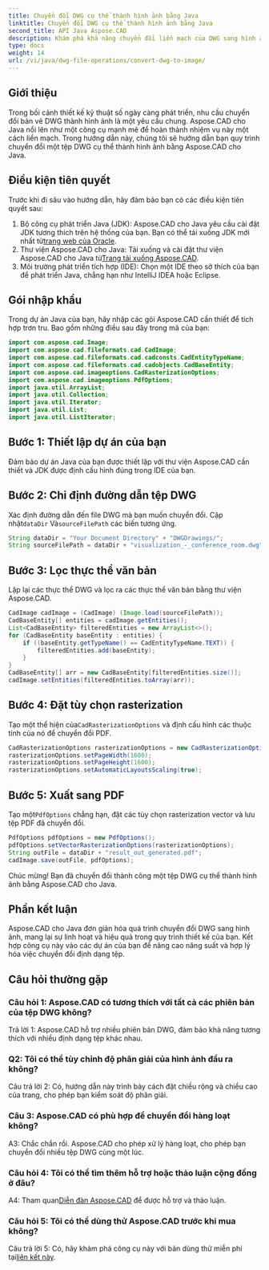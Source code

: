 ```yaml
---
title: Chuyển đổi DWG cụ thể thành hình ảnh bằng Java
linktitle: Chuyển đổi DWG cụ thể thành hình ảnh bằng Java
second_title: API Java Aspose.CAD
description: Khám phá khả năng chuyển đổi liền mạch của DWG sang hình ảnh bằng Aspose.CAD cho Java. Hãy làm theo hướng dẫn từng bước của chúng tôi để chuyển đổi định dạng tệp hiệu quả.
type: docs
weight: 14
url: /vi/java/dwg-file-operations/convert-dwg-to-image/
---
```

## Giới thiệu

Trong bối cảnh thiết kế kỹ thuật số ngày càng phát triển, nhu cầu chuyển đổi bản vẽ DWG thành hình ảnh là một yêu cầu chung. Aspose.CAD cho Java nổi lên như một công cụ mạnh mẽ để hoàn thành nhiệm vụ này một cách liền mạch. Trong hướng dẫn này, chúng tôi sẽ hướng dẫn bạn quy trình chuyển đổi một tệp DWG cụ thể thành hình ảnh bằng Aspose.CAD cho Java.

## Điều kiện tiên quyết

Trước khi đi sâu vào hướng dẫn, hãy đảm bảo bạn có các điều kiện tiên quyết sau:
1.  Bộ công cụ phát triển Java (JDK): Aspose.CAD cho Java yêu cầu cài đặt JDK tương thích trên hệ thống của bạn. Bạn có thể tải xuống JDK mới nhất từ[trang web của Oracle](https://www.oracle.com/java/technologies/javase-downloads.html).
2.  Thư viện Aspose.CAD cho Java: Tải xuống và cài đặt thư viện Aspose.CAD cho Java từ[Trang tải xuống Aspose.CAD](https://releases.aspose.com/cad/java/).
3. Môi trường phát triển tích hợp (IDE): Chọn một IDE theo sở thích của bạn để phát triển Java, chẳng hạn như IntelliJ IDEA hoặc Eclipse.

## Gói nhập khẩu

Trong dự án Java của bạn, hãy nhập các gói Aspose.CAD cần thiết để tích hợp trơn tru. Bao gồm những điều sau đây trong mã của bạn:

```java
import com.aspose.cad.Image;
import com.aspose.cad.fileformats.cad.CadImage;
import com.aspose.cad.fileformats.cad.cadconsts.CadEntityTypeName;
import com.aspose.cad.fileformats.cad.cadobjects.CadBaseEntity;
import com.aspose.cad.imageoptions.CadRasterizationOptions;
import com.aspose.cad.imageoptions.PdfOptions;
import java.util.ArrayList;
import java.util.Collection;
import java.util.Iterator;
import java.util.List;
import java.util.ListIterator;
```

## Bước 1: Thiết lập dự án của bạn

Đảm bảo dự án Java của bạn được thiết lập với thư viện Aspose.CAD cần thiết và JDK được định cấu hình đúng trong IDE của bạn.

## Bước 2: Chỉ định đường dẫn tệp DWG

Xác định đường dẫn đến file DWG mà bạn muốn chuyển đổi. Cập nhật`dataDir` Và`sourceFilePath` các biến tương ứng.

```java
String dataDir = "Your Document Directory" + "DWGDrawings/";
String sourceFilePath = dataDir + "visualization_-_conference_room.dwg";
```

## Bước 3: Lọc thực thể văn bản

Lặp lại các thực thể DWG và lọc ra các thực thể văn bản bằng thư viện Aspose.CAD.

```java
CadImage cadImage = (CadImage) (Image.load(sourceFilePath));
CadBaseEntity[] entities = cadImage.getEntities();
List<CadBaseEntity> filteredEntities = new ArrayList<>();
for (CadBaseEntity baseEntity : entities) {
    if ((baseEntity.getTypeName() == CadEntityTypeName.TEXT)) {
        filteredEntities.add(baseEntity);
    }
}
CadBaseEntity[] arr = new CadBaseEntity[filteredEntities.size()];
cadImage.setEntities(filteredEntities.toArray(arr));
```

## Bước 4: Đặt tùy chọn rasterization

 Tạo một thể hiện của`CadRasterizationOptions` và định cấu hình các thuộc tính của nó để chuyển đổi PDF.

```java
CadRasterizationOptions rasterizationOptions = new CadRasterizationOptions();
rasterizationOptions.setPageWidth(1600);
rasterizationOptions.setPageHeight(1600);
rasterizationOptions.setAutomaticLayoutsScaling(true);
```

## Bước 5: Xuất sang PDF

 Tạo một`PdfOptions` chẳng hạn, đặt các tùy chọn rasterization vector và lưu tệp PDF đã chuyển đổi.

```java
PdfOptions pdfOptions = new PdfOptions();
pdfOptions.setVectorRasterizationOptions(rasterizationOptions);
String outFile = dataDir + "result_out_generated.pdf";
cadImage.save(outFile, pdfOptions);
```

Chúc mừng! Bạn đã chuyển đổi thành công một tệp DWG cụ thể thành hình ảnh bằng Aspose.CAD cho Java.

## Phần kết luận

Aspose.CAD cho Java đơn giản hóa quá trình chuyển đổi DWG sang hình ảnh, mang lại sự linh hoạt và hiệu quả trong quy trình thiết kế của bạn. Kết hợp công cụ này vào các dự án của bạn để nâng cao năng suất và hợp lý hóa việc chuyển đổi định dạng tệp.

## Câu hỏi thường gặp

### Câu hỏi 1: Aspose.CAD có tương thích với tất cả các phiên bản của tệp DWG không?

Trả lời 1: Aspose.CAD hỗ trợ nhiều phiên bản DWG, đảm bảo khả năng tương thích với nhiều định dạng tệp khác nhau.

### Q2: Tôi có thể tùy chỉnh độ phân giải của hình ảnh đầu ra không?

Câu trả lời 2: Có, hướng dẫn này trình bày cách đặt chiều rộng và chiều cao của trang, cho phép bạn kiểm soát độ phân giải.

### Câu 3: Aspose.CAD có phù hợp để chuyển đổi hàng loạt không?

A3: Chắc chắn rồi. Aspose.CAD cho phép xử lý hàng loạt, cho phép bạn chuyển đổi nhiều tệp DWG cùng một lúc.

### Câu hỏi 4: Tôi có thể tìm thêm hỗ trợ hoặc thảo luận cộng đồng ở đâu?

 A4: Tham quan[Diễn đàn Aspose.CAD](https://forum.aspose.com/c/cad/19) để được hỗ trợ và thảo luận.

### Câu hỏi 5: Tôi có thể dùng thử Aspose.CAD trước khi mua không?

 Câu trả lời 5: Có, hãy khám phá công cụ này với bản dùng thử miễn phí tại[liên kết này](https://releases.aspose.com/).